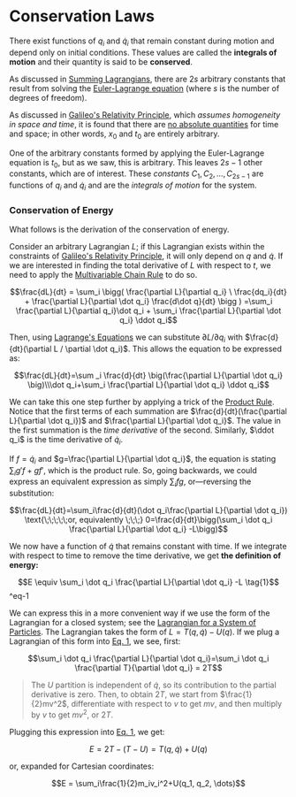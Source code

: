 # Conservation Laws

There exist functions of $q_i$ and $\dot q_i$ that remain constant during motion and depend only on initial conditions. These values are called the **integrals of motion** and their quantity is said to be **conserved**.

As discussed in [Summing Lagrangians](Lagrange's%20Equations.md#Summing%20Lagrangians), there are $2s$ arbitrary constants that result from solving the [Euler-Lagrange equation](Calculus%20of%20Variations.md#^euler-lagrange) (where $s$ is the number of degrees of freedom). 

As discussed in [Galileo's Relativity Principle](Galileo's%20Relativity%20Principle.md), which *assumes homogeneity in space and time*, it is found that there are [no absolute quantities](Galileo's%20Relativity%20Principle.md#^no-absolutes) for time and space; in other words, $x_0$ and $t_0$ are entirely arbitrary.

One of the arbitrary constants formed by applying the Euler-Lagrange equation is $t_0$, but as we saw, this is arbitrary. This leaves $2s-1$ other constants, which are of interest. These *constants* $C_1, C_2, \dots, C_{2s-1}$ are functions of $q_i$ and $\dot q_i$ and are the *integrals of motion* for the system.

### Conservation of Energy

What follows is the derivation of the conservation of energy.

Consider an arbitrary Lagrangian $L$; if this Lagrangian exists within the constraints of [Galileo's Relativity Principle](Galileo's%20Relativity%20Principle.md), it will only depend on $q$ and $\dot q$. If we are interested in finding the total derivative of $L$ with respect to $t$, we need to apply the [Multivariable Chain Rule](../math/multivariable%20calculus/Multivariable%20Chain%20Rule.md) to do so. 

$$\frac{dL}{dt} = \sum_i \bigg(  \frac{\partial L}{\partial q_i} \ \frac{dq_i}{dt}  + \frac{\partial L}{\partial \dot q_i}   \frac{d\dot q}{dt} \bigg ) =\sum_i \frac{\partial L}{\partial q_i}\dot q_i + \sum_i \frac{\partial L}{\partial \dot q_i} \ddot q_i$$

Then, using [Lagrange's Equations](Lagrange's%20Equations.md#^eq-7) we can substitute $\partial L /\partial q_i$ with $\frac{d}{dt}(\partial L / \partial \dot q_i)$. This allows the equation to be expressed as:

$$\frac{dL}{dt}=\sum _i \frac{d}{dt} \big(\frac{\partial L}{\partial \dot q_i} \big)\\\dot q_i+\sum_i \frac{\partial L}{\partial \dot q_i} \ddot q_i$$

We can take this one step further by applying a trick of the [Product Rule](../math/calculus/Product%20Rule.md). Notice that the first terms of each summation are $\frac{d}{dt}(\frac{\partial L}{\partial \dot q_i})$ and $\frac{\partial L}{\partial \dot q_i}$. The value in the first summation is the *time derivative* of the second. Similarly, $\ddot q_i$ is the time derivative of $\dot q_i$. 

If $f=\dot q_i$ and $g=\frac{\partial L}{\partial \dot q_i}$, the equation is stating $\sum_i g'f + gf'$, which is the product rule. So, going backwards, we could express an equivalent expression as simply $\sum_i fg$, or—reversing the substitution:

$$\frac{dL}{dt}=\sum_i\frac{d}{dt}(\dot q_i\frac{\partial L}{\partial \dot q_i}) \text{\;\;\;\;\;or, equivalently \;\;\;} 0=\frac{d}{dt}\bigg(\sum_i \dot q_i \frac{\partial L}{\partial \dot q_i} -L\bigg)$$

We now have a function of $\dot q$ that remains constant with time. If we integrate with respect to time to remove the time derivative, we get **the definition of energy:**

$$E \equiv \sum_i \dot q_i \frac{\partial L}{\partial \dot q_i} -L \tag{1}$$
^eq-1

We can express this in a more convenient way if we use the form of the Lagrangian for a closed system; see the [Lagrangian for a System of Particles](Galileo's%20Relativity%20Principle.md#^eq-11a). The Lagrangian takes the form of $L=T(q, \dot q)-U(q)$. If we plug a Lagrangian of this form into [Eq. 1](#^eq-1), we see, first:

$$\sum_i \dot q_i \frac{\partial L}{\partial \dot q_i}=\sum_i \dot q_i \frac{\partial T}{\partial \dot q_i} = 2T$$

> The $U$ partition is independent of $\dot q$, so its contribution to the partial derivative is zero. Then, to obtain $2T$, we start from $\frac{1}{2}mv^2$, differentiate with respect to $v$ to get $mv$, and then multiply by $v$ to get $mv^2$, or $2T$. 

Plugging this expression into [Eq. 1](#^eq-1), we get:

$$E=2T - (T-U)=T(q, \dot q) + U(q)$$

or, expanded for Cartesian coordinates:

$$E = \sum_i\frac{1}{2}m_iv_i^2+U(q_1, q_2, \dots)$$